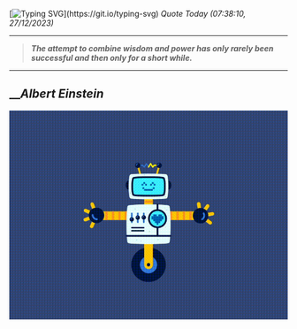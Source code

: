 [![Typing SVG](https://readme-typing-svg.herokuapp.com?font=Press+Start+2P&color=C2F784&size=35&width=900&height=100&lines=Hello+World%2C+I'm+Hung+!)](https://git.io/typing-svg) 
_Quote Today (07:38:10, 27/12/2023)_
___
>**_The attempt to combine wisdom and power has only rarely been successful and then only for a short while._**
___

## __**_Albert Einstein_**

![RobotDance](src/assets/images/robot-dancing-dribble.gif?style=center)
